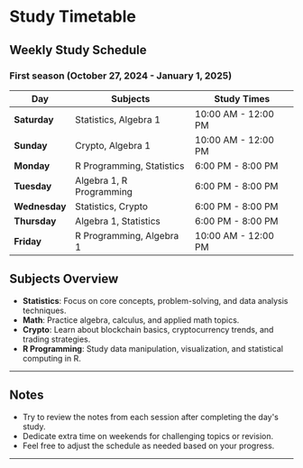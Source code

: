 # Study Timetable

## Weekly Study Schedule 
### First season (October 27, 2024 - January 1, 2025)

| Day       | Subjects       | Study Times     |
|-----------|----------------|-----------------|
| **Saturday**   | Statistics, Algebra 1 | 10:00 AM - 12:00 PM |
| **Sunday**     | Crypto, Algebra 1      | 10:00 AM - 12:00 PM |
| **Monday**     | R Programming, Statistics | 6:00 PM - 8:00 PM  |
| **Tuesday**    | Algebra 1, R Programming | 6:00 PM - 8:00 PM  |
| **Wednesday**  | Statistics, Crypto  | 6:00 PM - 8:00 PM  |
| **Thursday**   | Algebra 1, Statistics    | 6:00 PM - 8:00 PM  |
| **Friday**     | R Programming, Algebra 1 | 10:00 AM - 12:00 PM |

## Subjects Overview

- **Statistics**: Focus on core concepts, problem-solving, and data analysis techniques.
- **Math**: Practice algebra, calculus, and applied math topics.
- **Crypto**: Learn about blockchain basics, cryptocurrency trends, and trading strategies.
- **R Programming**: Study data manipulation, visualization, and statistical computing in R.

---

## Notes

- Try to review the notes from each session after completing the day's study.
- Dedicate extra time on weekends for challenging topics or revision.
- Feel free to adjust the schedule as needed based on your progress.

---


